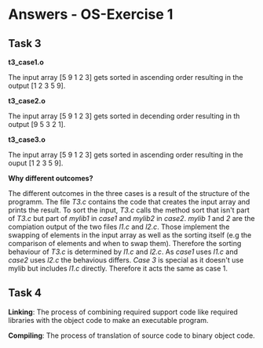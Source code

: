 # Answers - OS-Exercise 1
## Task 3
**t3_case1.o**

The input array [5 9 1 2 3] gets sorted in ascending order resulting in the output [1 2 3 5 9].

**t3_case2.o**

The input array [5 9 1 2 3] gets sorted in decending order resulting in th output [9 5 3 2 1].

**t3_case3.o**

The input array [5 9 1 2 3] gets sorted in ascending order resulting in the ouput [1 2 3 5 9].

**Why different outcomes?**

The different outcomes in the three cases is a result of the structure of the programm. The file *T3.c* contains the code that creates the input array and prints the result. To sort the input, *T3.c* calls the method sort that isn't part of *T3.c* but part of *mylib1* in *case1* and *mylib2* in *case2*. *mylib 1* and *2* are the compiation output of the two files *l1.c* and *l2.c*. Those implement the swapping of elements in the input array as well as the sorting itself (e.g the comparison of elements and when to swap them). Therefore the sorting behaviour of *T3.c* is determined by *l1.c* and *l2.c*. As *case1* uses *l1.c* and *case2* uses *l2.c* the behavious differs. *Case 3* is special as it doesn't use mylib but includes *l1.c* directly. Therefore it acts the same as case 1.

## Task 4
**Linking**: The process of combining required support code like required libraries with the object code to make an executable program.

**Compiling**: The process of translation of source code to binary object code.
